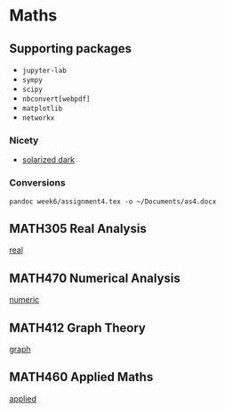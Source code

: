 # Maths

## Supporting packages

- `jupyter-lab`
- `sympy`
- `scipy`
- `nbconvert[webpdf]`
- `matplotlib`
- `networkx`

### Nicety

- [solarized dark](https://github.com/AllanChain/jupyterlab-theme-solarized-dark)

### Conversions

```shell
pandoc week6/assignment4.tex -o ~/Documents/as4.docx
```

## MATH305 Real Analysis

[real](math305-real-analysis)

## MATH470 Numerical Analysis

[numeric](math470-numerical-analysis)

## MATH412 Graph Theory

[graph](math412-graph-theory)

## MATH460 Applied Maths

[applied](math460-applied-math)